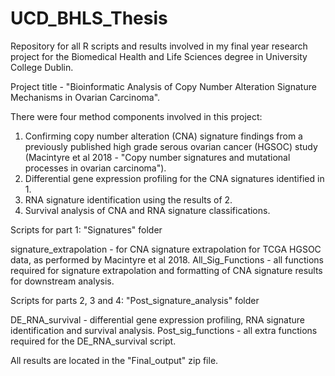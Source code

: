 # UCD_BHLS_Thesis
Repository for all R scripts and results involved in my final year research project for the Biomedical Health and Life Sciences degree in University College Dublin. 

Project title - "Bioinformatic Analysis of Copy Number Alteration Signature Mechanisms in Ovarian Carcinoma".  

There were four method components involved in this project:
1. Confirming copy number alteration (CNA) signature findings from a previously published high grade serous ovarian cancer (HGSOC) study 
   (Macintyre et al 2018 - "Copy number signatures and mutational processes in ovarian carcinoma").
2. Differential gene expression profiling for the CNA signatures identified in 1.
3. RNA signature identification using the results of 2.
4. Survival analysis of CNA and RNA signature classifications.

Scripts for part 1: "Signatures" folder

signature_extrapolation - for CNA signature extrapolation for TCGA HGSOC data, as performed by Macintyre et al 2018.
All_Sig_Functions - all functions required for signature extrapolation and formatting of CNA signature results for downstream analysis.

Scripts for parts 2, 3 and 4: "Post_signature_analysis" folder

DE_RNA_survival - differential gene expression profiling, RNA signature identification and survival analysis.
Post_sig_functions - all extra functions required for the DE_RNA_survival script.

All results are located in the "Final_output" zip file.
